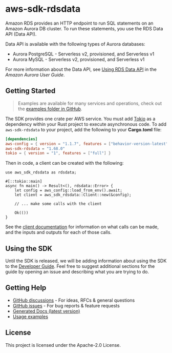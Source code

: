 # aws-sdk-rdsdata

Amazon RDS provides an HTTP endpoint to run SQL statements on an Amazon Aurora DB cluster. To run these statements, you use the RDS Data API (Data API).

Data API is available with the following types of Aurora databases:
  - Aurora PostgreSQL - Serverless v2, provisioned, and Serverless v1
  - Aurora MySQL - Serverless v2, provisioned, and Serverless v1

For more information about the Data API, see [Using RDS Data API](https://docs.aws.amazon.com/AmazonRDS/latest/AuroraUserGuide/data-api.html) in the _Amazon Aurora User Guide_.

## Getting Started

> Examples are available for many services and operations, check out the
> [examples folder in GitHub](https://github.com/awslabs/aws-sdk-rust/tree/main/examples).

The SDK provides one crate per AWS service. You must add [Tokio](https://crates.io/crates/tokio)
as a dependency within your Rust project to execute asynchronous code. To add `aws-sdk-rdsdata` to
your project, add the following to your **Cargo.toml** file:

```toml
[dependencies]
aws-config = { version = "1.1.7", features = ["behavior-version-latest"] }
aws-sdk-rdsdata = "1.68.0"
tokio = { version = "1", features = ["full"] }
```

Then in code, a client can be created with the following:

```rust,no_run
use aws_sdk_rdsdata as rdsdata;

#[::tokio::main]
async fn main() -> Result<(), rdsdata::Error> {
    let config = aws_config::load_from_env().await;
    let client = aws_sdk_rdsdata::Client::new(&config);

    // ... make some calls with the client

    Ok(())
}
```

See the [client documentation](https://docs.rs/aws-sdk-rdsdata/latest/aws_sdk_rdsdata/client/struct.Client.html)
for information on what calls can be made, and the inputs and outputs for each of those calls.

## Using the SDK

Until the SDK is released, we will be adding information about using the SDK to the
[Developer Guide](https://docs.aws.amazon.com/sdk-for-rust/latest/dg/welcome.html). Feel free to suggest
additional sections for the guide by opening an issue and describing what you are trying to do.

## Getting Help

* [GitHub discussions](https://github.com/awslabs/aws-sdk-rust/discussions) - For ideas, RFCs & general questions
* [GitHub issues](https://github.com/awslabs/aws-sdk-rust/issues/new/choose) - For bug reports & feature requests
* [Generated Docs (latest version)](https://awslabs.github.io/aws-sdk-rust/)
* [Usage examples](https://github.com/awslabs/aws-sdk-rust/tree/main/examples)

## License

This project is licensed under the Apache-2.0 License.

